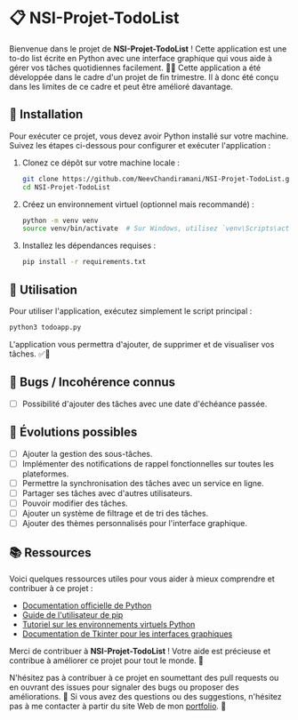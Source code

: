 # 📋 NSI-Projet-TodoList

Bienvenue dans le projet de **NSI-Projet-TodoList** ! Cette application est une to-do list écrite en Python avec une interface graphique qui vous aide à gérer vos tâches quotidiennes facilement. 📝✨
Cette application a été développée dans le cadre d'un projet de fin trimestre. Il à donc été conçu dans les limites de ce cadre et peut être amélioré davantage.

## 🚀 Installation

Pour exécuter ce projet, vous devez avoir Python installé sur votre machine. Suivez les étapes ci-dessous pour configurer et exécuter l'application :

1. Clonez ce dépôt sur votre machine locale :
    ```bash
    git clone https://github.com/NeevChandiramani/NSI-Projet-TodoList.git
    cd NSI-Projet-TodoList
    ```

2. Créez un environnement virtuel (optionnel mais recommandé) :
    ```bash
    python -m venv venv
    source venv/bin/activate  # Sur Windows, utilisez `venv\Scripts\activate`
    ```

3. Installez les dépendances requises :
    ```bash
    pip install -r requirements.txt
    ```

## 🎯 Utilisation

Pour utiliser l'application, exécutez simplement le script principal :
```bash
python3 todoapp.py
```

L'application vous permettra d'ajouter, de supprimer et de visualiser vos tâches. ✅📅

## 🐞 Bugs / Incohérence connus

- [ ] Possibilité d'ajouter des tâches avec une date d'échéance passée.

## 🌟 Évolutions possibles

- [ ] Ajouter la gestion des sous-tâches.
- [ ] Implémenter des notifications de rappel fonctionnelles sur toutes les plateformes.
- [ ] Permettre la synchronisation des tâches avec un service en ligne.
- [ ] Partager ses tâches avec d'autres utilisateurs.
- [ ] Pouvoir modifier des tâches.
- [ ] Ajouter un système de filtrage et de tri des tâches.
- [ ] Ajouter des thèmes personnalisés pour l'interface graphique.

## 📚 Ressources

Voici quelques ressources utiles pour vous aider à mieux comprendre et contribuer à ce projet :

- [Documentation officielle de Python](https://docs.python.org/3/)
- [Guide de l'utilisateur de pip](https://pip.pypa.io/en/stable/user_guide/)
- [Tutoriel sur les environnements virtuels Python](https://docs.python.org/3/tutorial/venv.html)
- [Documentation de Tkinter pour les interfaces graphiques](https://docs.python.org/3/library/tkinter.html)

Merci de contribuer à **NSI-Projet-TodoList** ! Votre aide est précieuse et contribue à améliorer ce projet pour tout le monde. 🎉

N'hésitez pas à contribuer à ce projet en soumettant des pull requests ou en ouvrant des issues pour signaler des bugs ou proposer des améliorations. 🙌
Si vous avez des questions ou des suggestions, n'hésitez pas à me contacter à partir du site Web de mon [portfolio](https://neevchandiramani.com). 📧